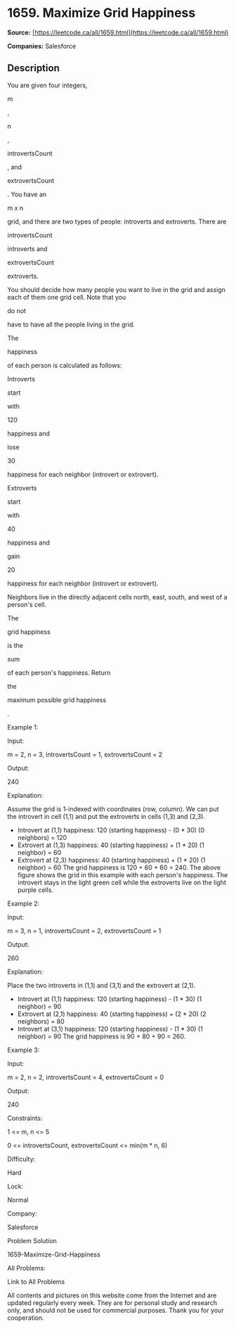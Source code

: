 # 1659. Maximize Grid Happiness

**Source:** [https://leetcode.ca/all/1659.html](https://leetcode.ca/all/1659.html)

**Companies:** Salesforce

## Description

You are given four integers,

m

,

n

,

introvertsCount

, and

extrovertsCount

. You have an

m x
                n

grid, and there are two types of people: introverts and extroverts. There
            are

introvertsCount

introverts and

extrovertsCount

extroverts.

You should decide how many people you want to live in the grid and assign each of
                them one grid cell. Note that you

do not

have to have all the
                people living in the grid.

The

happiness

of each person is calculated as follows:

Introverts

start

with

120

happiness and

lose

30

happiness for each neighbor (introvert or extrovert).

Extroverts

start

with

40

happiness and

gain

20

happiness for each neighbor (introvert or extrovert).

Neighbors live in the directly adjacent cells north, east, south, and west of a
                person's cell.

The

grid happiness

is the

sum

of each person's
                happiness. Return

the

maximum possible grid happiness

.

Example 1:

Input:

m = 2, n = 3, introvertsCount = 1, extrovertsCount = 2

Output:

240

Explanation:

Assume the grid is 1-indexed with coordinates (row, column).
We can put the introvert in cell (1,1) and put the extroverts in cells (1,3) and (2,3).
- Introvert at (1,1) happiness: 120 (starting happiness) - (0 * 30) (0 neighbors) = 120
- Extrovert at (1,3) happiness: 40 (starting happiness) + (1 * 20) (1 neighbor) = 60
- Extrovert at (2,3) happiness: 40 (starting happiness) + (1 * 20) (1 neighbor) = 60
The grid happiness is 120 + 60 + 60 = 240.
The above figure shows the grid in this example with each person's happiness. The introvert stays in the light green cell while the extroverts live on the light purple cells.

Example 2:

Input:

m = 3, n = 1, introvertsCount = 2, extrovertsCount = 1

Output:

260

Explanation:

Place the two introverts in (1,1) and (3,1) and the extrovert at (2,1).
- Introvert at (1,1) happiness: 120 (starting happiness) - (1 * 30) (1 neighbor) = 90
- Extrovert at (2,1) happiness: 40 (starting happiness) + (2 * 20) (2 neighbors) = 80
- Introvert at (3,1) happiness: 120 (starting happiness) - (1 * 30) (1 neighbor) = 90
The grid happiness is 90 + 80 + 90 = 260.

Example 3:

Input:

m = 2, n = 2, introvertsCount = 4, extrovertsCount = 0

Output:

240

Constraints:

1 <= m, n <= 5

0 <= introvertsCount, extrovertsCount <= min(m * n, 6)

Difficulty:

Hard

Lock:

Normal

Company:

Salesforce

Problem Solution

1659-Maximize-Grid-Happiness

All Problems:

Link to All Problems

All contents and pictures on this website come from the Internet and are updated regularly every week. They are for personal study and research only, and should not be used for commercial purposes. Thank you for your cooperation.

